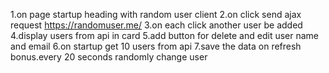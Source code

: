 1.on page startup heading with random user client
2.on click send ajax request https://randomuser.me/
3.on each click another user be added
4.display users from api in card
5.add button for delete and edit user name and email
6.on startup get 10 users from api
7.save the data on refresh
bonus.every 20 seconds randomly change user